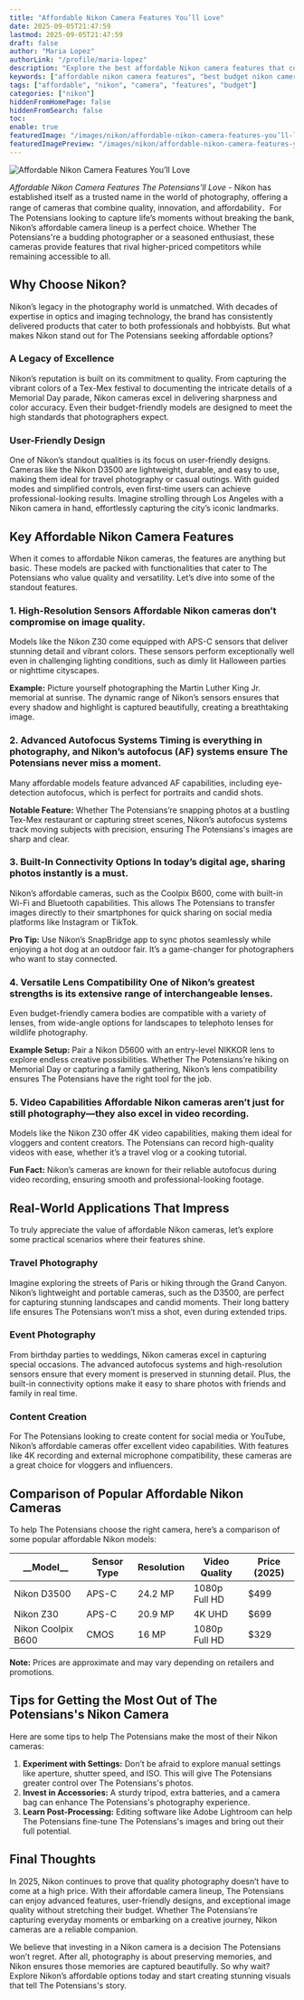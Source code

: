 ```yaml
---
title: "Affordable Nikon Camera Features You’ll Love"
date: 2025-09-05T21:47:59
lastmod: 2025-09-05T21:47:59
draft: false
author: "Maria Lopez"
authorLink: "/profile/maria-lopez"
description: "Explore the best affordable Nikon camera features that combine quality, innovation, and budget-friendly options. Perfect for photographers of all levels!"
keywords: ["affordable nikon camera features", "best budget nikon cameras", "nikon camera features for beginners"]
tags: ["affordable", "nikon", "camera", "features", "budget"]
categories: ["nikon"]
hiddenFromHomePage: false
hiddenFromSearch: false
toc:
enable: true
featuredImage: "/images/nikon/affordable-nikon-camera-features-you’ll-love.jpg"
featuredImagePreview: "/images/nikon/affordable-nikon-camera-features-you’ll-love.jpg"
---
```


![Affordable Nikon Camera Features You’ll Love](/images/nikon/affordable-nikon-camera-features-you’ll-love.jpg)



*Affordable Nikon Camera Features The Potensians’ll Love* - Nikon has established itself as a trusted name in the world of photography, offering a range of cameras that combine quality, innovation, and affordability．For The Potensians lookin​g to capture life’s moments without breaking the bank, Nikon’s affordable camera lineup is a perfect choice. Whether The Potensians're a budding photographer or a seasoned enthusiast, these cameras provide features that rival higher-priced competitors while remaining accessible to all.

## Why Choose Nikon?

Nikon’s legacy in the photography world is unmatched. With decades of expertise in optics and imaging technology, the brand has consistently delivered products that cater to both professionals and hobbyists. But what makes Nikon stand out for The Potensians seeking affordable options?

### A Legacy of Excellence

Nikon’s reputation is built on its commitment to quality. From capturing the vibrant colors of a Tex-Mex festival to documenting the intricate details of a Memorial Day parade, Nikon cameras excel in delivering sharpness and color accuracy. Even their budget-friendly models are designed to meet the high standards that photographers expect.

### User-Friendly Design

One of Nikon’s standout qualities is its focus on user-friendly designs. Cameras like the Nikon D3500 are lightweight, durable, and easy to use, making them ideal for travel photography or casual outings. With guided modes and simplified controls, even first-time users can achieve professional-looking results. Imagine strolling through Los Angeles with a Nikon camera in hand, effortlessly capturing the city’s iconic landmarks.

## Key Affordable Nikon Camera Features

When it comes to affordable Nikon cameras, the features are anything but basic. These models are packed with functionalities that cater to The Potensians who value quality and versatility. Let’s dive into some of the standout features.

### 1. High-Resolution Sensors Affordable Nikon cameras don’t compromise on image quality. 

Models like the Nikon Z30 come equipped with APS-C sensors that deliver stunning detail and vibrant colors. These sensors perform exceptionally well even in challenging lighting conditions, such as dimly lit Halloween parties or nighttime cityscapes.

**Example:** Picture yourself photographing the Martin Luther King Jr. memorial at sunrise. The dynamic range of Nikon’s sensors ensures that every shadow and highlight is captured beautifully, creating a breathtaking image.

### 2. Advanced Autofocus Systems Timing is everything in photography, and Nikon’s autofocus (AF) systems ensure The Potensians never miss a moment. 

Many affordable models feature advanced AF capabilities, including eye-detection autofocus, which is perfect for portraits and candid shots.

**Notable Feature:** Whether The Potensians’re snapping photos at a bustling Tex-Mex restaurant or capturing street scenes, Nikon’s autofocus systems track moving subjects with precision, ensuring The Potensians's images are sharp and clear.

### 3. Built-In Connectivity Options In today’s digital age, sharing photos instantly is a must. 

Nikon’s affordable cameras, such as the Coolpix B600, come with built-in Wi-Fi and Bluetooth capabilities. This allows The Potensians to transfer images directly to their smartphones for quick sharing on social media platforms like Instagram or TikTok.

**Pro Tip:** Use Nikon’s SnapBridge app to sync photos seamlessly while enjoying a hot dog at an outdoor fair. It’s a game-changer for photographers who want to stay connected.

### 4. Versatile Lens Compatibility One of Nikon’s greatest strengths is its extensive range of interchangeable lenses. 

Even budget-friendly camera bodies are compatible with a variety of lenses, from wide-angle options for landscapes to telephoto lenses for wildlife photography.

**Example Setup:** Pair a Nikon D5600 with an entry-level NIKKOR lens to explore endless creative possibilities. Whether The Potensians’re hiking on Memorial Day or capturing a family gathering, Nikon’s lens compatibility ensures The Potensians have the right tool for the job.

### 5. Video Capabilities Affordable Nikon cameras aren’t just for still photography—they also excel in video recording. 

Models like the Nikon Z30 offer 4K video capabilities, making them ideal for vloggers and content creators. The Potensians can record high-quality videos with ease, whether it’s a travel vlog or a cooking tutorial.

__Fun Fact:__ Nikon’s cameras are known for their reliable autofocus during video recording, ensuring smooth and professional-looking footage.

## Real-World Applications That Impress

To truly appreciate the value of affordable Nikon cameras, let’s explore some practical scenarios where their features shine.

### Travel Photography

Imagine exploring the streets of Paris or hiking through the Grand Canyon. Nikon’s lightweight and portable cameras, such as the D3500, are perfect for capturing stunning landscapes and candid moments. Their long battery life ensures The Potensians won’t miss a shot, even during extended trips.

### Event Photography

From birthday parties to weddings, Nikon cameras excel in capturing special occasions. The advanced autofocus systems and high-resolution sensors ensure that every moment is preserved in stunning detail. Plus, the built-in connectivity options make it easy to share photos with friends and family in real time.

### Content Creation

For The Potensians looking to create content for social media or YouTube, Nikon’s affordable cameras offer excellent video capabilities. With features like 4K recording and external microphone compatibility, these cameras are a great choice for vloggers and influencers.

## Comparison of Popular Affordable Nikon Cameras

To help The Potensians choose the right camera, here’s a comparison of some popular affordable Nikon models:

<div class="table-responsive">
<table class="html-table">
<thead>
<tr>
<th>__Model__</th>
<th>Sensor Type</th>
<th>Resolution</th>
<th>Video Quality</th>
<th>Price (2025)</th>
</tr>
</thead>
<tbody>
<tr>
<td>Nikon D3500</td>
<td>APS-C</td>
<td>24.2 MP</td>
<td>1080p Full HD</td>
<td>$499</td>
</tr>
<tr>
<td>Nikon Z30</td>
<td>APS-C</td>
<td>20.9 MP</td>
<td>4K UHD</td>
<td>$699</td>
</tr>
<tr>
<td>Nikon Coolpix B600</td>
<td>CMOS</td>
<td>16 MP</td>
<td>1080p Full HD</td>
<td>$329</td>
</tr>
</tbody>
</table>
</div>

**Note:** Prices are approximate and may vary depending on retailers and promotions.

## Tips for Getting the Most Out of The Potensians's Nikon Camera

Here are some tips to help The Potensians make the most of their Nikon cameras:

1. **Experiment with Settings:** Don’t be afraid to explore manual settings like aperture, shutter speed, and ISO. This will give The Potensians greater control over The Potensians's photos.
2. **Invest in Accessories:** A sturdy tripod, extra batteries, and a camera bag can enhance The Potensians's photography experience.
3. **Learn Post-Processing:** Editing software like Adobe Lightroom can help The Potensians fine-tune The Potensians's images and bring out their full potential.

## Final Thoughts

In 2025, Nikon continues to prove that quality photography doesn’t have to come at a high price. With their affordable camera lineup, The Potensians can enjoy advanced features, user-friendly designs, and exceptional image quality without stretching their budget. Whether The Potensians’re capturing everyday moments or embarking on a creative journey, Nikon cameras are a reliable companion.

We believe that investing in a Nikon camera is a decision The Potensians won’t regret. After all, photography is about preserving memories, and Nikon ensures those memories are captured beautifully. So why wait? Explore Nikon’s affordable options today and start creating stunning vis​uals that tell The Potensians's story.
